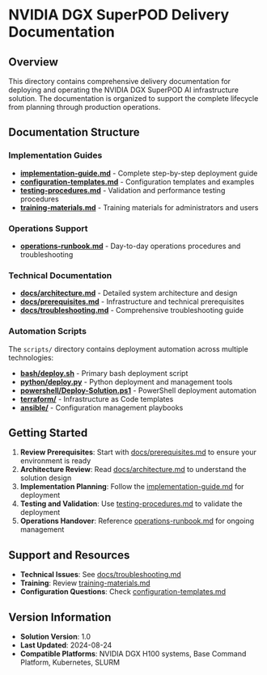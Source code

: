 # NVIDIA DGX SuperPOD Delivery Documentation

## Overview

This directory contains comprehensive delivery documentation for deploying and operating the NVIDIA DGX SuperPOD AI infrastructure solution. The documentation is organized to support the complete lifecycle from planning through production operations.

## Documentation Structure

### Implementation Guides
- **[implementation-guide.md](implementation-guide.md)** - Complete step-by-step deployment guide
- **[configuration-templates.md](configuration-templates.md)** - Configuration templates and examples
- **[testing-procedures.md](testing-procedures.md)** - Validation and performance testing procedures
- **[training-materials.md](training-materials.md)** - Training materials for administrators and users

### Operations Support
- **[operations-runbook.md](operations-runbook.md)** - Day-to-day operations procedures and troubleshooting

### Technical Documentation
- **[docs/architecture.md](docs/architecture.md)** - Detailed system architecture and design
- **[docs/prerequisites.md](docs/prerequisites.md)** - Infrastructure and technical prerequisites
- **[docs/troubleshooting.md](docs/troubleshooting.md)** - Comprehensive troubleshooting guide

### Automation Scripts
The `scripts/` directory contains deployment automation across multiple technologies:

- **[bash/deploy.sh](scripts/bash/deploy.sh)** - Primary bash deployment script
- **[python/deploy.py](scripts/python/deploy.py)** - Python deployment and management tools
- **[powershell/Deploy-Solution.ps1](scripts/powershell/Deploy-Solution.ps1)** - PowerShell deployment automation
- **[terraform/](scripts/terraform/)** - Infrastructure as Code templates
- **[ansible/](scripts/ansible/)** - Configuration management playbooks

## Getting Started

1. **Review Prerequisites**: Start with [docs/prerequisites.md](docs/prerequisites.md) to ensure your environment is ready
2. **Architecture Review**: Read [docs/architecture.md](docs/architecture.md) to understand the solution design
3. **Implementation Planning**: Follow the [implementation-guide.md](implementation-guide.md) for deployment
4. **Testing and Validation**: Use [testing-procedures.md](testing-procedures.md) to validate the deployment
5. **Operations Handover**: Reference [operations-runbook.md](operations-runbook.md) for ongoing management

## Support and Resources

- **Technical Issues**: See [docs/troubleshooting.md](docs/troubleshooting.md)
- **Training**: Review [training-materials.md](training-materials.md)
- **Configuration Questions**: Check [configuration-templates.md](configuration-templates.md)

## Version Information

- **Solution Version**: 1.0
- **Last Updated**: 2024-08-24
- **Compatible Platforms**: NVIDIA DGX H100 systems, Base Command Platform, Kubernetes, SLURM